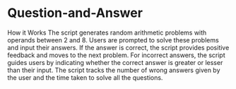 # Question-and-Answer
How it Works
The script generates random arithmetic problems with operands between 2 and 8.
Users are prompted to solve these problems and input their answers.
If the answer is correct, the script provides positive feedback and moves to the next problem.
For incorrect answers, the script guides users by indicating whether the correct answer is greater or lesser than their input.
The script tracks the number of wrong answers given by the user and the time taken to solve all the questions.
